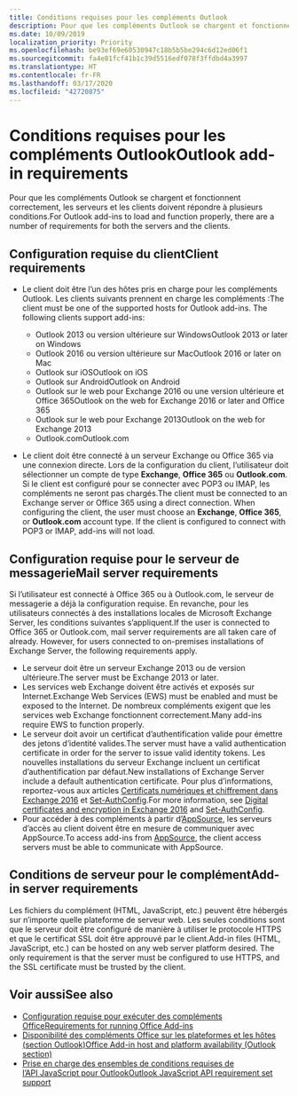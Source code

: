 ```yaml
---
title: Conditions requises pour les compléments Outlook
description: Pour que les compléments Outlook se chargent et fonctionnent correctement, les serveurs et les clients doivent répondre à plusieurs conditions.
ms.date: 10/09/2019
localization_priority: Priority
ms.openlocfilehash: be93ef69e60530947c18b5b5be294c6d12ed06f1
ms.sourcegitcommit: fa4e81fcf41b1c39d5516edf078f3ffdbd4a3997
ms.translationtype: HT
ms.contentlocale: fr-FR
ms.lasthandoff: 03/17/2020
ms.locfileid: "42720875"
---
```

# <a name="outlook-add-in-requirements"></a><span data-ttu-id="c391c-103">Conditions requises pour les compléments Outlook</span><span class="sxs-lookup"><span data-stu-id="c391c-103">Outlook add-in requirements</span></span>

<span data-ttu-id="c391c-104">Pour que les compléments Outlook se chargent et fonctionnent correctement, les serveurs et les clients doivent répondre à plusieurs conditions.</span><span class="sxs-lookup"><span data-stu-id="c391c-104">For Outlook add-ins to load and function properly, there are a number of requirements for both the servers and the clients.</span></span>

## <a name="client-requirements"></a><span data-ttu-id="c391c-105">Configuration requise du client</span><span class="sxs-lookup"><span data-stu-id="c391c-105">Client requirements</span></span>

- <span data-ttu-id="c391c-106">Le client doit être l’un des hôtes pris en charge pour les compléments Outlook. Les clients suivants prennent en charge les compléments :</span><span class="sxs-lookup"><span data-stu-id="c391c-106">The client must be one of the supported hosts for Outlook add-ins. The following clients support add-ins:</span></span>

   - <span data-ttu-id="c391c-107">Outlook 2013 ou version ultérieure sur Windows</span><span class="sxs-lookup"><span data-stu-id="c391c-107">Outlook 2013 or later on Windows</span></span>
   - <span data-ttu-id="c391c-108">Outlook 2016 ou version ultérieure sur Mac</span><span class="sxs-lookup"><span data-stu-id="c391c-108">Outlook 2016 or later on Mac</span></span>
   - <span data-ttu-id="c391c-109">Outlook sur iOS</span><span class="sxs-lookup"><span data-stu-id="c391c-109">Outlook on iOS</span></span>
   - <span data-ttu-id="c391c-110">Outlook sur Android</span><span class="sxs-lookup"><span data-stu-id="c391c-110">Outlook on Android</span></span>
   - <span data-ttu-id="c391c-111">Outlook sur le web pour Exchange 2016 ou une version ultérieure et Office 365</span><span class="sxs-lookup"><span data-stu-id="c391c-111">Outlook on the web for Exchange 2016 or later and Office 365</span></span>
   - <span data-ttu-id="c391c-112">Outlook sur le web pour Exchange 2013</span><span class="sxs-lookup"><span data-stu-id="c391c-112">Outlook on the web for Exchange 2013</span></span>
   - <span data-ttu-id="c391c-113">Outlook.com</span><span class="sxs-lookup"><span data-stu-id="c391c-113">Outlook.com</span></span>

- <span data-ttu-id="c391c-p101">Le client doit être connecté à un serveur Exchange ou Office 365 via une connexion directe. Lors de la configuration du client, l’utilisateur doit sélectionner un compte de type **Exchange**, **Office 365** ou **Outlook.com**. Si le client est configuré pour se connecter avec POP3 ou IMAP, les compléments ne seront pas chargés.</span><span class="sxs-lookup"><span data-stu-id="c391c-p101">The client must be connected to an Exchange server or Office 365 using a direct connection. When configuring the client, the user must choose an **Exchange**, **Office 365**, or **Outlook.com** account type. If the client is configured to connect with POP3 or IMAP, add-ins will not load.</span></span>

## <a name="mail-server-requirements"></a><span data-ttu-id="c391c-117">Configuration requise pour le serveur de messagerie</span><span class="sxs-lookup"><span data-stu-id="c391c-117">Mail server requirements</span></span>

<span data-ttu-id="c391c-p102">Si l’utilisateur est connecté à Office 365 ou à Outlook.com, le serveur de messagerie a déjà la configuration requise. En revanche, pour les utilisateurs connectés à des installations locales de Microsoft Exchange Server, les conditions suivantes s’appliquent.</span><span class="sxs-lookup"><span data-stu-id="c391c-p102">If the user is connected to Office 365 or Outlook.com, mail server requirements are all taken care of already. However, for users connected to on-premises installations of Exchange Server, the following requirements apply.</span></span>

- <span data-ttu-id="c391c-120">Le serveur doit être un serveur Exchange 2013 ou de version ultérieure.</span><span class="sxs-lookup"><span data-stu-id="c391c-120">The server must be Exchange 2013 or later.</span></span>
- <span data-ttu-id="c391c-121">Les services web Exchange doivent être activés et exposés sur Internet.</span><span class="sxs-lookup"><span data-stu-id="c391c-121">Exchange Web Services (EWS) must be enabled and must be exposed to the Internet.</span></span> <span data-ttu-id="c391c-122">De nombreux compléments exigent que les services web Exchange fonctionnent correctement.</span><span class="sxs-lookup"><span data-stu-id="c391c-122">Many add-ins require EWS to function properly.</span></span>
- <span data-ttu-id="c391c-123">Le serveur doit avoir un certificat d’authentification valide pour émettre des jetons d’identité valides.</span><span class="sxs-lookup"><span data-stu-id="c391c-123">The server must have a valid authentication certificate in order for the server to issue valid identity tokens.</span></span> <span data-ttu-id="c391c-124">Les nouvelles installations du serveur Exchange incluent un certificat d’authentification par défaut.</span><span class="sxs-lookup"><span data-stu-id="c391c-124">New installations of Exchange Server include a default authentication certificate.</span></span> <span data-ttu-id="c391c-125">Pour plus d’informations, reportez-vous aux articles [Certificats numériques et chiffrement dans Exchange 2016](/Exchange/architecture/client-access/certificates) et [Set-AuthConfig](/powershell/module/exchange/organization/Set-AuthConfig).</span><span class="sxs-lookup"><span data-stu-id="c391c-125">For more information, see [Digital certificates and encryption in Exchange 2016](/Exchange/architecture/client-access/certificates) and [Set-AuthConfig](/powershell/module/exchange/organization/Set-AuthConfig).</span></span>
- <span data-ttu-id="c391c-126">Pour accéder à des compléments à partir d’[AppSource](https://appsource.microsoft.com/marketplace/apps?product=office&page=1&src=office&corrid=a35323d5-0e3d-4cc0-ba44-57537d74aae8&omexanonuid=581941df-1c6f-4eda-89e7-651af8aeaeb2), les serveurs d’accès au client doivent être en mesure de communiquer avec AppSource.</span><span class="sxs-lookup"><span data-stu-id="c391c-126">To access add-ins from [AppSource](https://appsource.microsoft.com/marketplace/apps?product=office&page=1&src=office&corrid=a35323d5-0e3d-4cc0-ba44-57537d74aae8&omexanonuid=581941df-1c6f-4eda-89e7-651af8aeaeb2), the client access servers must be able to communicate with AppSource.</span></span>

## <a name="add-in-server-requirements"></a><span data-ttu-id="c391c-127">Conditions de serveur pour le complément</span><span class="sxs-lookup"><span data-stu-id="c391c-127">Add-in server requirements</span></span>

<span data-ttu-id="c391c-p105">Les fichiers du complément (HTML, JavaScript, etc.) peuvent être hébergés sur n’importe quelle plateforme de serveur web. Les seules conditions sont que le serveur doit être configuré de manière à utiliser le protocole HTTPS et que le certificat SSL doit être approuvé par le client.</span><span class="sxs-lookup"><span data-stu-id="c391c-p105">Add-in files (HTML, JavaScript, etc.) can be hosted on any web server platform desired. The only requirement is that the server must be configured to use HTTPS, and the SSL certificate must be trusted by the client.</span></span>

## <a name="see-also"></a><span data-ttu-id="c391c-130">Voir aussi</span><span class="sxs-lookup"><span data-stu-id="c391c-130">See also</span></span>

- [<span data-ttu-id="c391c-131">Configuration requise pour exécuter des compléments Office</span><span class="sxs-lookup"><span data-stu-id="c391c-131">Requirements for running Office Add-ins</span></span>](../concepts/requirements-for-running-office-add-ins.md)
- [<span data-ttu-id="c391c-132">Disponibilité des compléments Office sur les plateformes et les hôtes (section Outlook)</span><span class="sxs-lookup"><span data-stu-id="c391c-132">Office Add-in host and platform availability (Outlook section)</span></span>](../overview/office-add-in-availability.md#outlook)
- [<span data-ttu-id="c391c-133">Prise en charge des ensembles de conditions requises de l’API JavaScript pour Outlook</span><span class="sxs-lookup"><span data-stu-id="c391c-133">Outlook JavaScript API requirement set support</span></span>](../reference/requirement-sets/outlook-api-requirement-sets.md#requirement-sets-supported-by-exchange-servers-and-outlook-clients)
